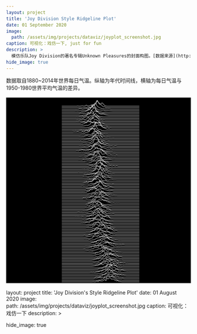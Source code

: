 ```yaml
---
layout: project
title: 'Joy Division Style Ridgeline Plot'
date: 01 September 2020
image:  
  path: /assets/img/projects/dataviz/joyplot_screenshot.jpg
caption: 可视化：戏仿一下, just for fun
description: >
  模仿乐队Joy Division的著名专辑Unknown Pleasures的封面构图。[数据来源](http://berkeleyearth.lbl.gov/auto/Global/Complete_TAVG_daily.txt)
hide_image: true
---
```



数据取自1880~2014年世界每日气温。纵轴为年代时间线，横轴为每日气温与1950-1980世界平均气温的差异。
<br><br>
<img src="/assets/img/projects/dataviz/joyplot.png" alt="" />

layout: project
title: 'Joy Division's Style Ridgeline Plot'
date: 01 August 2020
image:  
  path: /assets/img/projects/dataviz/joyplot_screenshot.jpg
caption: 可视化：戏仿一下
description: >
  
hide_image: true
